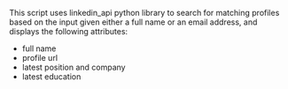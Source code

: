 This script uses linkedin_api python library to search for matching profiles based on the input given either a full name or an email address, and displays the following attributes:
- full name
- profile url
- latest position and company
- latest education
